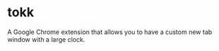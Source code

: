 tokk
====

A Google Chrome extension that allows you to have a custom new tab window with a large clock.
